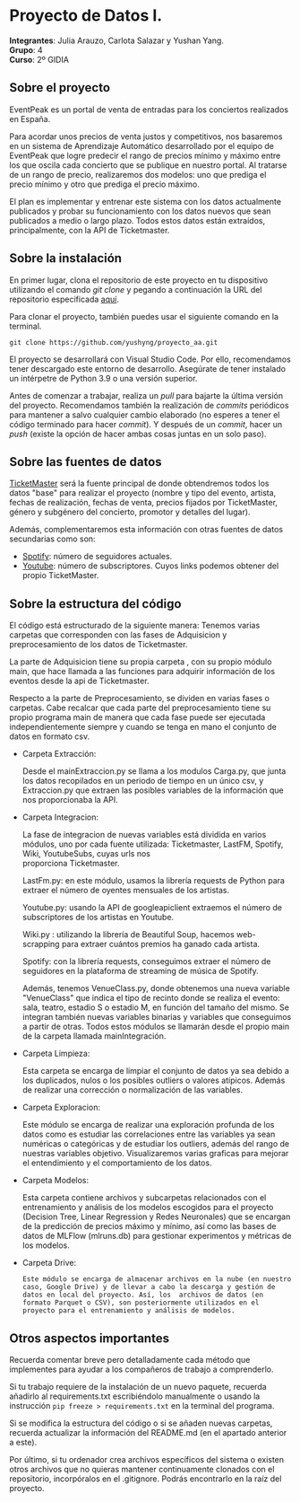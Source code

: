  # Proyecto de Datos I.
 
__Integrantes__: Julia Arauzo, Carlota Salazar y Yushan Yang. \
__Grupo__: 4 \
__Curso__: 2º GIDIA

## Sobre el proyecto
EventPeak es un portal de venta de entradas para los conciertos realizados en España. 

Para acordar unos precios de venta justos y competitivos, nos basaremos en un sistema de Aprendizaje Automático desarrollado por el equipo de EventPeak que logre predecir el rango de precios mínimo y máximo entre los que oscila cada concierto que se publique en nuestro portal. Al tratarse de un rango de precio, realizaremos dos modelos: uno que prediga el precio mínimo y otro que prediga el precio máximo.

El plan es implementar y entrenar este sistema con los datos actualmente publicados y probar su funcionamiento con los datos nuevos que sean publicados a medio o largo plazo.
Todos estos datos están extraídos, principalmente, con la API de Ticketmaster.

## Sobre la instalación
En primer lugar, clona el repositorio de este proyecto en tu dispositivo utilizando el comando _git clone_ y pegando a continuación la URL del repositorio especificada [aquí](https://github.com/yushyng/proyecto_aa.git).

Para clonar el proyecto, también puedes usar el siguiente comando en la terminal.
```
git clone https://github.com/yushyng/proyecto_aa.git
```


El proyecto se desarrollará con Visual Studio Code. Por ello, recomendamos tener descargado este entorno de desarrollo. Asegúrate de tener instalado un intérpetre de Python 3.9 o una versión superior.

Antes de comenzar a trabajar, realiza un _pull_ para bajarte la última versión del proyecto. Recomendamos también la realización de _commits_ periódicos para mantener a salvo cualquier cambio elaborado (no esperes a tener el código terminado para hacer _commit_). Y después de un _commit_, hacer un _push_ (existe la opción de hacer ambas cosas juntas en un solo paso).

## Sobre las fuentes de datos
[TicketMaster](https://www.ticketmaster.es/?utm_source=TM-google&utm_medium=cpc&utm_campaign=co:ES+%7C+an:Pure+Brand+%7C+obj:Sales+%7C+chl:Gb+%7C+cat:Branded+%7C+bud:TM+%7C+a:B1+%7C+tp:TMES+%7C+pn:+%7C+p:+%7C+ag:+%7C+fc:Manual+%7C+lc:ES&utm_content=paid&awtrc=true&utm_source=TM-google&camefrom=%7B%7Bcampaign.name%7D%7D&awtrc=true&gad_source=1&gclid=CjwKCAjwzN-vBhAkEiwAYiO7oNkvHFfNBeLpD6kto_Xb09hfWnR9rEUHBd3_2zWZUXSMJfMmf59B8BoCDlwQAvD_BwE&gclsrc=aw.ds) será la fuente principal de donde obtendremos todos los datos "base" para realizar el proyecto (nombre y tipo del evento, artista, fechas de realización, fechas de venta, precios fijados por TicketMaster, género y subgénero del concierto, promotor y detalles del lugar). 

Además, complementaremos esta información con otras fuentes de datos secundarias como son:
- [Spotify](https://open.spotify.com/intl-es): número de seguidores actuales.
- [Youtube](https://www.youtube.com/): número de subscriptores.
Cuyos links podemos obtener del propio TicketMaster.


## Sobre la estructura del código
El código está estructurado de la siguiente manera:
Tenemos varias carpetas que corresponden con las fases de Adquisicion y preprocesamiento de los datos de Ticketmaster.

La parte de Adquisicion tiene su propia carpeta , con su propio módulo main, que hace llamada a las funciones para adquirir información de los eventos desde la api de Ticketmaster.

Respecto a la parte de Preprocesamiento, se dividen en varias fases o carpetas.
Cabe recalcar que cada parte del preprocesamiento tiene su propio programa main de manera que cada fase puede ser ejecutada independientemente siempre y cuando se tenga en mano el conjunto de datos en formato csv.

- Carpeta Extracción:

  Desde el mainExtraccion.py se llama a los modulos Carga.py, que junta los datos recopilados en un periodo de tiempo en un único csv, y Extraccion.py que extraen las posibles variables de la información que nos proporcionaba la API.
  
- Carpeta Integracion:
  
  La fase de integracion de nuevas variables está dividida en varios módulos, uno por cada fuente utilizada: Ticketmaster, LastFM, Spotify, Wiki, YoutubeSubs, cuyas urls nos    
  proporciona Ticketmaster.
  
  LastFm.py: en este módulo, usamos la librería requests de Python para extraer el número de oyentes mensuales de los artistas.
  
  Youtube.py: usando la API de googleapiclient extraemos el número de subscriptores de los artistas en Youtube.
  
  Wiki.py : utilizando la librería de Beautiful Soup, hacemos web-scrapping para extraer cuántos premios ha ganado cada artista.
  
  Spotify: con la librería requests, conseguimos extraer el número de seguidores en la plataforma de streaming de música de Spotify.

  Además, tenemos VenueClass.py, donde obtenemos una nueva variable "VenueClass" que indica el tipo de recinto donde se realiza el evento: sala, teatro, estadio S o estadio M, en 
  función del tamaño del mismo.
  Se integran también nuevas variables binarias y variables que conseguimos a partir de otras.
  Todos estos módulos se llamarán desde el propio main de la carpeta llamada mainIntegración. 

- Carpeta Limpieza:
  
  Esta carpeta se encarga de limpiar el conjunto de datos ya sea debido a los duplicados, nulos o los posibles outliers o valores atípicos. Además de realizar una corrección o 
   normalización de las variables.
  
- Carpeta Exploracion:

  Este módulo se encarga de realizar una exploración profunda de los datos como es estudiar las correlaciones entre las variables ya sean numéricas o categóricas y de estudiar los outliers, además del rango de nuestras variables objetivo. Visualizaremos varias graficas para mejorar el entendimiento y el comportamiento de los datos.

- Carpeta Modelos:

  Esta carpeta contiene archivos y subcarpetas relacionados con el entrenamiento y análisis de los modelos escogidos para el proyecto (Decision Tree, Linear Regression y Redes Neuronales) que se encargan de la predicción de precios máximo y mínimo, así como las bases de datos de MLFlow (mlruns.db) para gestionar experimentos y métricas de los modelos.

 - Carpeta Drive:

       Este módulo se encarga de almacenar archivos en la nube (en nuestro caso, Google Drive) y de llevar a cabo la descarga y gestión de datos en local del proyecto. Así, los  archivos de datos (en formato Parquet o CSV), son posteriormente utilizados en el proyecto para el entrenamiento y análisis de modelos.

## Otros aspectos importantes
Recuerda comentar breve pero detalladamente cada método que implementes para ayudar a los compañeros de trabajo a comprenderlo.

Si tu trabajo requiere de la instalación de un nuevo paquete, recuerda añadirlo al requirements.txt escribiéndolo manualmente o usando la instrucción ``` pip freeze > requirements.txt ``` en la terminal del programa.

Si se modifica la estructura del código o si se añaden nuevas carpetas, recuerda actualizar la información del README.md (en el apartado anterior a este).

Por último, si tu ordenador crea archivos específicos del sistema o existen otros archivos que no quieras mantener continuamente clonados con el repositorio, incorpóralos en el .gitignore. Podrás encontrarlo en la raíz del proyecto.
